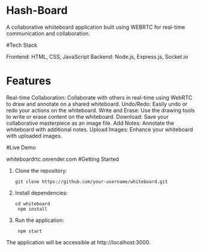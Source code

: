 # Hash-Board

A collaborative whiiteboard application built using WEBRTC for real-time communication and collaboration.


#Tech Stack

Frontend: HTML, CSS, JavaScript
Backend: Node.js, Express.js, Socket.io

# Features

  Real-time Collaboration: Collaborate with others in real-time using WebRTC to draw and annotate on a shared whiteboard.
  Undo/Redo: Easily undo or redo your actions on the whiteboard.
  Write and Erase: Use the drawing tools to write or erase content on the whiteboard.
  Download: Save your collaborative masterpiece as an image file.
  Add Notes: Annotate the whiteboard with additional notes.
  Upload Images: Enhance your whiteboard with uploaded images.

#Live Demo

   whiteboardrtc.onrender.com
#Getting Started
    
1. Clone the repository:

       git clone https://github.com/your-username/whiteboard.git

2. Install dependencies:

       cd whiteboard
        npm install
3. Run the application:

        npm start

The application will be accessible at http://localhost:3000.
